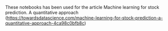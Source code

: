 These notebooks has been used for the article Machine learning for stock prediction. A quantitative approach (https://towardsdatascience.com/machine-learning-for-stock-prediction-a-quantitative-approach-4ca98c0bfb8c)
